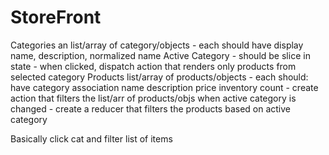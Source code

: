 # StoreFront

Categories
  an list/array of category/objects
    - each should have display name, description, normalized name
  Active Category - should be slice in state
    - when clicked, dispatch action that renders only products from selected category
Products
  list/array of products/objects
    - each should:
       have category association
       name
       description
       price
       inventory count
    - create action that filters the list/arr of products/objs when active category is changed
    - create a reducer that filters the products based on active category

Basically click cat and filter list of items
